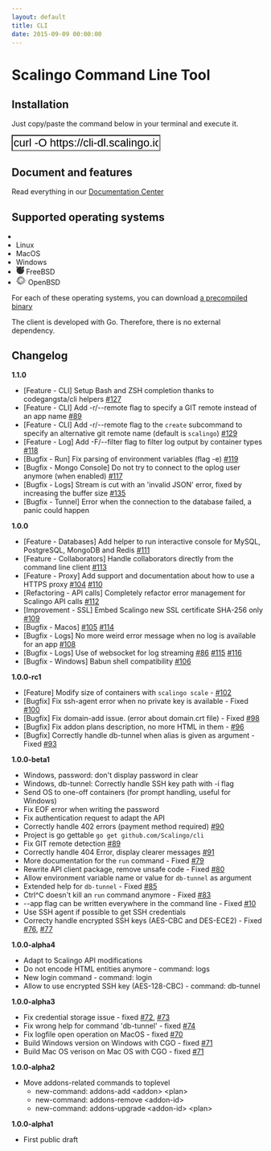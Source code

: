 ```yaml
---
layout: default
title: CLI
date: 2015-09-09 00:00:00
---
```


# Scalingo Command Line Tool

## Installation

Just copy/paste the command below in your terminal and execute it.

<div class='form-group install'>
  <div class='input-group'>
    <div class='input-group-addon cli-logo'>
      <i class='fa fa-terminal'></i>
    </div>
    <input class='form-control input-lg' readonly='readonly' type='text' value='curl -O https://cli-dl.scalingo.io/install &amp;&amp; bash install' style='background-color:white;font-size: 22px;'>
  </div>
</div>

## Document and features

Read everything in our [Documentation Center](http://doc.scalingo.com/app/command-line-tool.html)

## Supported operating systems

<ul class='list-inline h4' style='margin-left:-15px;'>
  <li>
  </li>
  <li>
    <i class='fa fa-linux'></i>
    Linux
  </li>
  <li>
    <i class='fa fa-apple'></i>
    MacOS
  </li>
  <li>
    <i class='fa fa-windows'></i>
    Windows
  </li>
  <li>
    <img src='/assets/images/freebsd.png' style='width:16px;'>
    FreeBSD
  </li>
  <li>
    <img src='/assets/images/openbsd.png' style='width:20px;'>
    OpenBSD
  </li>
</ul>

For each of these operating systems, you can download
[a precompiled binary](https://github.com/Scalingo/cli/releases)

The client is developed with Go. Therefore, there is no external dependency.

## Changelog

__1.1.0__

* [Feature - CLI] Setup Bash and ZSH completion thanks to codegangsta/cli helpers [#127](https://github.com/Scalingo/issues/127)
* [Feature - CLI] Add -r/--remote flag to specify a GIT remote instead of an app name [#89](https://github.com/Scalingo/issues/89)
* [Feature - CLI] Add -r/--remote flag to the `create` subcommand to specify an alternative git remote name (default is `scalingo`) [#129](https://github.com/Scalingo/issues/129)
* [Feature - Log] Add -F/--filter flag to filter log output by container types [#118](https://github.com/Scalingo/issues/118)
* [Bugfix - Run] Fix parsing of environment variables (flag -e) [#119](https://github.com/Scalingo/issues/119)
* [Bugfix - Mongo Console] Do not try to connect to the oplog user anymore (when enabled) [#117](https://github.com/Scalingo/issues/117)
* [Bugfix - Logs] Stream is cut with an 'invalid JSON' error, fixed by increasing the buffer size [#135](https://github.com/Scalingo/issues/135)
* [Bugfix - Tunnel] Error when the connection to the database failed, a panic could happen

__1.0.0__

* [Feature - Databases] Add helper to run interactive console for MySQL, PostgreSQL, MongoDB and Redis [#111](https://github.com/Scalingo/cli/issues/111)</li>
* [Feature - Collaborators] Handle collaborators directly from the command line client [#113](https://github.com/Scalingo/cli/issues/113)</li>
* [Feature - Proxy] Add support and documentation about how to use a HTTPS proxy [#104](https://github.com/Scalingo/cli/issues/104) [#110](https://github.com/Scalingo/cli/issues/110)
* [Refactoring - API calls] Completely refactor error management for Scalingo API calls [#112](https://github.com/Scalingo/cli/issues/112)
* [Improvement - SSL] Embed Scalingo new SSL certificate SHA-256 only [#109](https://github.com/Scalingo/cli/issues/109)
* [Bugfix - Macos] [#105](https://github.com/Scalingo/cli/issues/105) [#114](https://github.com/Scalingo/cli/issues/114)
* [Bugfix - Logs] No more weird error message when no log is available for an app [#108](https://github.com/Scalingo/cli/issues/108)
* [Bugfix - Logs] Use of websocket for log streaming [#86](https://github.com/Scalingo/cli/issues/86) [#115](https://github.com/Scalingo/cli/issues/115) [#116](https://github.com/Scalingo/cli/issues/116)
* [Bugfix - Windows] Babun shell compatibility [#106](https://github.com/Scalingo/cli/issues/106)


__1.0.0-rc1__

* [Feature] Modify size of containers with `scalingo scale` - [#102](https://github.com/Scalingo/cli/issues/102)
* [Bugfix] Fix ssh-agent error when no private key is available - Fixed [#100](https://github.com/Scalingo/cli/issues/100)
* [Bugfix] Fix domain-add issue. (error about domain.crt file) - Fixed [#98](https://github.com/Scalingo/cli/issues/98)
* [Bugfix] Fix addon plans description, no more HTML in them  - [#96](https://github.com/Scalingo/cli/issues/96)
* [Bugfix] Correctly handle db-tunnel when alias is given as argument - Fixed [#93](https://github.com/Scalingo/cli/issues/93)


__1.0.0-beta1__

* Windows, password: don't display password in clear
* Windows, db-tunnel: Correctly handle SSH key path with -i flag
* Send OS to one-off containers (for prompt handling, useful for Windows)
* Fix EOF error when writing the password
* Fix authentication request to adapt the API
* Correctly handle 402 errors (payment method required) [#90](https://github.com/Scalingo/cli/issues/90)
* Project is go gettable `go get github.com/Scalingo/cli`
* Fix GIT remote detection [#89](https://github.com/Scalingo/cli/issues/89)
* Correctly handle 404 Error, display clearer messages [#91](https://github.com/Scalingo/cli/issues/91)
* More documentation for the `run` command - Fixed [#79](https://github.com/Scalingo/cli/issues/79)
* Rewrite API client package, remove unsafe code - Fixed [#80](https://github.com/Scalingo/cli/issues/80)
* Allow environment variable name or value for `db-tunnel` as argument
* Extended help for `db-tunnel` - Fixed [#85](https://github.com/Scalingo/cli/issues/85)
* Ctrl^C doesn't kill an `run` command anymore - Fixed [#83](https://github.com/Scalingo/cli/issues/83)
* --app flag can be written everywhere in the command line - Fixed [#10](https://github.com/Scalingo/cli/issues/10)
* Use SSH agent if possible to get SSH credentials
* Correcty handle encrypted SSH keys (AES-CBC and DES-ECE2) - Fixed [#76](https://github.com/Scalingo/cli/issues/76), [#77](https://github.com/Scalingo/cli/issues/77)


__1.0.0-alpha4__

* Adapt to Scalingo API modifications
* Do not encode HTML entities anymore - command: logs
* New login command - command: login
* Allow to use encrypted SSH key (AES-128-CBC) - command: db-tunnel


__1.0.0-alpha3__

* Fix credential storage issue - fixed [#72](https://github.com/Scalingo/cli/issues/72), [#73](https://github.com/Scalingo/cli/issues/73)
* Fix wrong help for command 'db-tunnel' - fixed [#74](https://github.com/Scalingo/cli/issues/74)
* Fix logfile open operation on MacOS - fixed [#70](https://github.com/Scalingo/cli/issues/70)
* Build Windows version on Windows with CGO - fixed [#71](https://github.com/Scalingo/cli/issues/71)
* Build Mac OS verison on Mac OS with CGO - fixed [#71](https://github.com/Scalingo/cli/issues/71)


__1.0.0-alpha2__

* Move addons-related commands to toplevel
  * new-command: addons-add &lt;addon&gt; &lt;plan&gt;
  * new-command: addons-remove &lt;addon-id&gt;
  * new-command: addons-upgrade &lt;addon-id&gt; &lt;plan&gt;

__1.0.0-alpha1__

* First public draft
